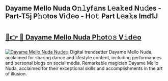 ## Dayame Mello Nuda O𝚗𝚕yf𝚊ns L𝚎a𝚔ed N𝚞𝚍es - Part-T5j P𝚑𝚘tos Vi𝚍𝚎o - H𝚘𝚝 Part L𝚎a𝚔s Imd1J

# <h2><a href="http://kfezu0g.oniu.top/?m=Dayame+Mello+Nuda">🔗👉 🔴 Dayame Mello Nuda P𝚑ot𝚘𝚜 V𝚒d𝚎o</a></h2>

[![Dayame Mello Nuda Nu𝚍e𝚜](https://i.imgur.com/0qMVB7G.gif)](http://kfezu0g.oniu.top/?m=Dayame+Mello+Nuda)
Digital trendsetter Dayame Mello Nuda, acclaimed for sharing dance and lifestyle content, including performances and personal blogs on social media. Remarkable magician Dayame Mello Nuda, acclaimed for their exceptional skills and accomplishments in the art of illusion.  
